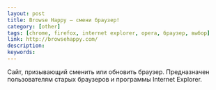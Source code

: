 ```yaml
---
layout: post
title: Browse Happy — смени браузер!
category: [other]
tags: [chrome, firefox, internet explorer, opera, браузер, выбор]
link: http://browsehappy.com/
description:
keywords:
---
```


<p>Сайт, призывающий сменить или обновить браузер. Предназначен пользователям старых браузеров и программы Internet Explorer.</p>
